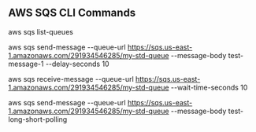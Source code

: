 ## AWS SQS CLI Commands

aws sqs list-queues

aws sqs send-message --queue-url https://sqs.us-east-1.amazonaws.com/291934546285/my-std-queue --message-body test-message-1 --delay-seconds 10

aws sqs receive-message --queue-url https://sqs.us-east-1.amazonaws.com/291934546285/my-std-queue --wait-time-seconds 10

aws sqs send-message --queue-url https://sqs.us-east-1.amazonaws.com/291934546285/my-std-queue --message-body test-long-short-polling